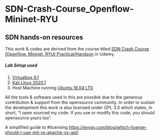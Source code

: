# SDN-Crash-Course_Openflow-Mininet-RYU
SDN hands-on resources
---------------------------------------

This work & codes are derived from the course titled [SDN Crash Course (Openflow, Mininet, RYU) Practical/Handson](https://www.udemy.com/course/beginners-sdn-course-with-ryu-controller-practical-handson/) in Udemy. 

##### Lab Setup used
1. [Virtualbox 6.1](https://www.virtualbox.org/wiki/Changelog-6.1)
2. [Kali Linux 2020.1](https://zsecurity.org/download-custom-kali/)
3. Host Machine running [Ubuntu 18.04 LTS](http://releases.ubuntu.com/18.04/)

All the tools & software used in this are possible due to the generous contribution & support from the opensource community. In order to sustain the development this work is also licensed under GPL 3.0 which states, in short, “I open sourced my code. If you use or modify this code, you should opensource yours too”.

A simplified guide to #licensing https://exygy.com/blog/which-license-should-i-use-mit-vs-apache-vs-gpl/
